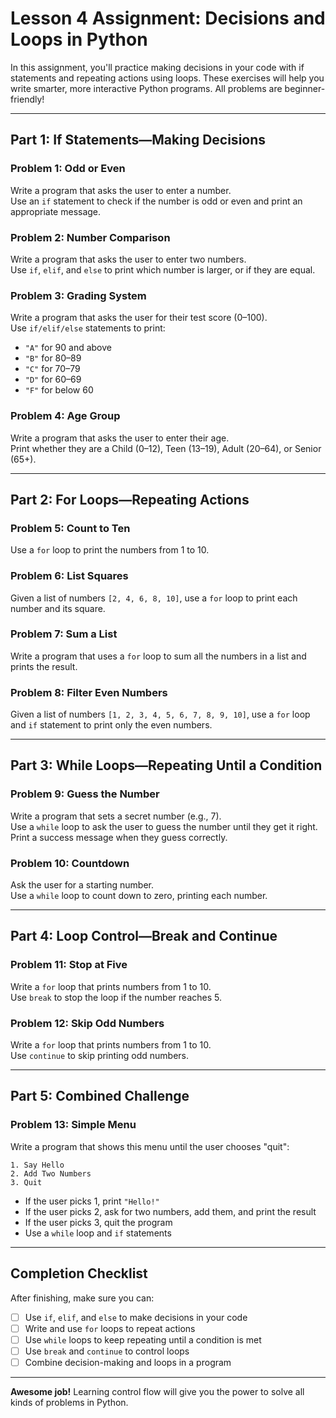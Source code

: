# Lesson 4 Assignment: Decisions and Loops in Python

In this assignment, you'll practice making decisions in your code with if statements and repeating actions using loops. These exercises will help you write smarter, more interactive Python programs. All problems are beginner-friendly!

---

## Part 1: If Statements—Making Decisions

### Problem 1: Odd or Even
Write a program that asks the user to enter a number.  
Use an `if` statement to check if the number is odd or even and print an appropriate message.

### Problem 2: Number Comparison
Write a program that asks the user to enter two numbers.  
Use `if`, `elif`, and `else` to print which number is larger, or if they are equal.

### Problem 3: Grading System
Write a program that asks the user for their test score (0–100).  
Use `if/elif/else` statements to print:
- `"A"` for 90 and above
- `"B"` for 80–89
- `"C"` for 70–79
- `"D"` for 60–69
- `"F"` for below 60

### Problem 4: Age Group
Write a program that asks the user to enter their age.  
Print whether they are a Child (0–12), Teen (13–19), Adult (20–64), or Senior (65+).

---

## Part 2: For Loops—Repeating Actions

### Problem 5: Count to Ten
Use a `for` loop to print the numbers from 1 to 10.

### Problem 6: List Squares
Given a list of numbers `[2, 4, 6, 8, 10]`, use a `for` loop to print each number and its square.

### Problem 7: Sum a List
Write a program that uses a `for` loop to sum all the numbers in a list and prints the result.

### Problem 8: Filter Even Numbers
Given a list of numbers `[1, 2, 3, 4, 5, 6, 7, 8, 9, 10]`, use a `for` loop and `if` statement to print only the even numbers.

---

## Part 3: While Loops—Repeating Until a Condition

### Problem 9: Guess the Number
Write a program that sets a secret number (e.g., 7).  
Use a `while` loop to ask the user to guess the number until they get it right.  
Print a success message when they guess correctly.

### Problem 10: Countdown
Ask the user for a starting number.  
Use a `while` loop to count down to zero, printing each number.

---

## Part 4: Loop Control—Break and Continue

### Problem 11: Stop at Five
Write a `for` loop that prints numbers from 1 to 10.  
Use `break` to stop the loop if the number reaches 5.

### Problem 12: Skip Odd Numbers
Write a `for` loop that prints numbers from 1 to 10.  
Use `continue` to skip printing odd numbers.

---

## Part 5: Combined Challenge

### Problem 13: Simple Menu
Write a program that shows this menu until the user chooses "quit":
```
1. Say Hello
2. Add Two Numbers
3. Quit
```
- If the user picks 1, print `"Hello!"`
- If the user picks 2, ask for two numbers, add them, and print the result
- If the user picks 3, quit the program
- Use a `while` loop and `if` statements

---

## Completion Checklist

After finishing, make sure you can:
- [ ] Use `if`, `elif`, and `else` to make decisions in your code
- [ ] Write and use `for` loops to repeat actions
- [ ] Use `while` loops to keep repeating until a condition is met
- [ ] Use `break` and `continue` to control loops
- [ ] Combine decision-making and loops in a program

---

**Awesome job!** Learning control flow will give you the power to solve all kinds of problems in Python.
